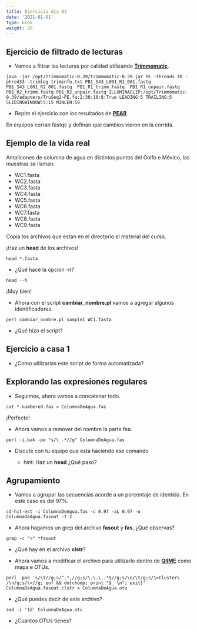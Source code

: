 ```yaml
---
title: Ejercicio día 03
date: '2021-01-01'
type: book
weight: 20
---
```


## Ejercicio de filtrado de lecturas


- Vamos a filtrar las lecturas por calidad utilizando [**Trimmomatic**](http://www.usadellab.org/cms/?page=trimmomatic).


```
java -jar /opt/Trimmomatic-0.39/trimmomatic-0.39.jar PE -threads 10 -phred33 -trimlog triminfo.txt PB1_S43_L001_R1_001.fastq PB1_S43_L001_R2_001.fastq  PB1_R1_trimm.fastq  PB1_R1_unpair.fastq PB1_R2_trimm.fastq PB1_R2_unpair.fastq ILLUMINACLIP:/opt/Trimmomatic-0.39/adapters/TruSeq2-PE.fa:2:30:10:8:True LEADING:5 TRAILING:5 SLIDINGWINDOW:5:15 MINLEN:50
```


- Repite el ejercicio con los resultados de [**PEAR**](https://cme.h-its.org/exelixis/web/software/pear/)


En equipos corran fastqc y definan que cambios vieron en la corrida.


## Ejemplo de la vida real


Amplicones de columna de agua en distintos puntos del Golfo e México, las muestras se llaman: 


  - WC1.fasta  
  - WC2.fasta  
  - WC3.fasta  
  - WC4.fasta  
  - WC5.fasta
  - WC6.fasta  
  - WC7.fasta  
  - WC8.fasta  
  - WC9.fasta


Copia los archivos que estan en el directorio el material del curso.


¡Haz un **head** de los archivos! 


```
head *.fasta
```


- ¿Qué hace la opcion -n?


```
head --h
```


¡Muy bien!


- Ahora con el script **cambiar_nombre.pl** vamos a agregar algunos identificadores. 


```
perl cambiar_nombre.pl sample1 WC1.fasta
```


- ¿Qué hizo el script?


## Ejercicio a casa 1


- ¿Como utilizarias este script de forma automatizada?


## Explorando las expresiones regulares


- Seguimos, ahora vamos a concatenar todo.


```
cat *.numbered.fas > ColumnaDeAgua.fas
```


¡Perfecto! 


- Ahora vamos a remover del nombre la parte fea.


```
perl -i.bak -pe "s/\ .*//g" ColumnaDeAgua.fas
```


- Discute con tu equipo que esta haciendo ese comando


  - hint: Haz un **head** ¿Qué paso? 


## Agrupamiento


- Vamos a agrupar las secuencias acorde a un porcentaje de identida. En este caso es del 97%.


```
cd-hit-est -i ColumnaDeAgua.fas -c 0.97 -aL 0.97 -o ColumnaDeAgua.fasout -T 2
```


- Ahora hagamos un grep del archivo **fasout** y **fas**, ¿Qué observas?


```
grep -c ">" *fasout
```


- ¿Qué hay en el archivo **clstr**?


- Ahora vamos a modificar el archivo para utilizarlo dentro de [**QIIME**](https://qiime2.org/) como mapa e OTUs.


```
perl -pne 's/\t//g;s/^.*,//g;s/\.\.\..*$//g;s/\n/\t/g;s/\>Cluster\ /\n/g;s/\>//g; eof && do{chomp; print "$_ \n"; exit}' ColumnaDeAgua.fasout.clstr > ColumnaDeAgua.otu
```


- ¿Qué puedes decir de este archivo?


```
sed -i '1d' ColumnaDeAgua.otu
```


- ¿Cuantos OTUs tienes?
